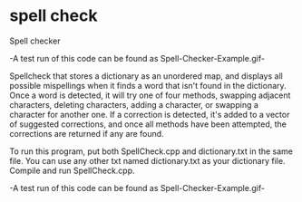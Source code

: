 # spell check
 Spell checker

-A test run of this code can be found as Spell-Checker-Example.gif-

Spellcheck that stores a dictionary as an unordered map, and displays all 
possible mispellings when it finds a word that isn't found in the dictionary.
Once a word is detected, it will try one of four methods, swapping adjacent
characters, deleting characters, adding a character, or swapping a character for
another one. If a correction is detected, it's added to a vector of suggested 
corrections, and once all methods have been attempted, the corrections are 
returned if any are found.

To run this program, put both SpellCheck.cpp and dictionary.txt in the same file. You can use any other txt named dictionary.txt as
your dictionary file. Compile and run SpellCheck.cpp. 

-A test run of this code can be found as Spell-Checker-Example.gif-